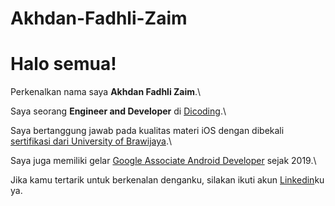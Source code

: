 # Akhdan-Fadhli-Zaim
# Halo semua! 

Perkenalkan nama saya **Akhdan Fadhli Zaim**.\

Saya seorang **Engineer and Developer** di [Dicoding](https://www.dicoding.com/).\

Saya bertanggung jawab pada kualitas materi iOS dengan dibekali [sertifikasi dari University of Brawijaya](https://www.coursera.org/account/accomplishments/specialization/CLKJD8XBXJ3M).\

Saya juga memiliki gelar [Google Associate Android Developer](https://www.credential.net/h5deoi5h) sejak 2019.\

Jika kamu tertarik untuk berkenalan denganku, silakan ikuti akun [Linkedin](https://www.linkedin.com/in/akhdanzaim/)ku ya.
